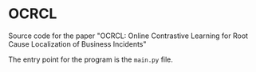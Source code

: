 # OCRCL
Source code for the paper "OCRCL: Online Contrastive Learning for Root Cause Localization of Business Incidents"


The entry point for the program is the `main.py` file.